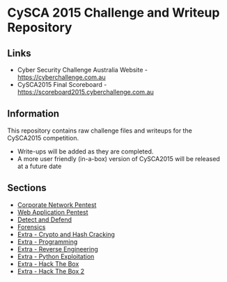 CySCA 2015 Challenge and Writeup Repository
===========================================

Links
------
* Cyber Security Challenge Australia Website - https://cyberchallenge.com.au
* CySCA2015 Final Scoreboard - https://scoreboard2015.cyberchallenge.com.au

Information
-----------
This repository contains raw challenge files and writeups for the CySCA2015 competition.

* Write-ups will be added as they are completed.
* A more user friendly (in-a-box) version of CySCA2015 will be released at a future date

Sections
--------
* [Corporate Network Pentest](corporate_network_pentest/README.md)
* [Web Application Pentest](web_application_pentest/README.md)
* [Detect and Defend](detect_and_defend/README.md)
* [Forensics](forensics/README.md)
* [Extra - Crypto and Hash Cracking](crypto_and_hash_cracking/README.md)
* [Extra - Programming](programming/README.md)
* [Extra - Reverse Engineering](reverse_engineering/README.md)
* [Extra - Python Exploitation](python_exploitation/README.md)
* [Extra - Hack The Box](hackthebox1/README.md)
* [Extra - Hack The Box 2](hackthebox2/README.md)


